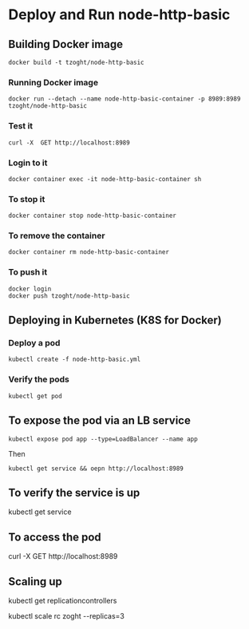 # Deploy and Run node-http-basic

## Building Docker image
```
docker build -t tzoght/node-http-basic 
```

### Running Docker image
```
docker run --detach --name node-http-basic-container -p 8989:8989 tzoght/node-http-basic
```

### Test it
```
curl -X  GET http://localhost:8989  
```

### Login to it
```
docker container exec -it node-http-basic-container sh
```

### To stop it
```
docker container stop node-http-basic-container
```

### To remove the container
```
docker container rm node-http-basic-container
```

### To push it
```
docker login
docker push tzoght/node-http-basic
```

## Deploying in Kubernetes (K8S for Docker)
### Deploy a pod 
```
kubectl create -f node-http-basic.yml
```

### Verify the pods
```
kubectl get pod 
```

## To expose the pod via an LB service
```
kubectl expose pod app --type=LoadBalancer --name app
```
Then
```
kubectl get service && oepn http://localhost:8989
```


## To verify the service is up
kubectl get service
## To access the pod
curl -X GET http://localhost:8989
## Scaling up
kubectl get replicationcontrollers

kubectl scale rc zoght --replicas=3





